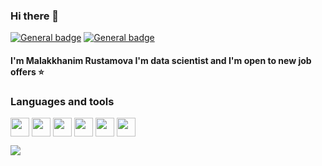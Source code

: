 ### Hi there 👋

[![General badge](https://img.shields.io/badge/LinkedIn-0077B5?style=for-the-badge&logo=linkedin&logoColor=white)](https://www.linkedin.com/in/rustamovam)
[![General badge](https://img.shields.io/badge/Medium-12100E?style=for-the-badge&logo=medium&logoColor=white)](https://medium.com/@rustamovamlk)

#### I'm Malakkhanim Rustamova I'm data scientist and I'm open to new job offers :star:



### Languages and tools
<a href="URL_REDIRECT" target="blank"><img align="center" src="https://img.icons8.com/color/344/python--v1.png" height="30" /></a>
<a href="URL_REDIRECT" target="blank"><img align="center" src="https://img.icons8.com/fluency/344/jupyter.png" height="30" /></a>
<a href="URL_REDIRECT" target="blank"><img align="center" src="https://img.icons8.com/color/344/java-coffee-cup-logo--v2.png" height="30" /></a>
<a href="URL_REDIRECT" target="blank"><img align="center" src="https://img.icons8.com/bubbles/344/r--v2.png" height="30" /></a>
<a href="URL_REDIRECT" target="blank"><img align="center" src="https://img.icons8.com/color/344/power-bi.png" height="30" /></a>
<a href="URL_REDIRECT" target="blank"><img align="center" src="https://img.icons8.com/color/344/sql.png" height="30" /></a>

![](https://komarev.com/ghpvc/?username=malakkhanim&color=ff69b4)
<!--
**Malakkhanim/Malakkhanim** is a ✨ _special_ ✨ repository because its `README.md` (this file) appears on your GitHub profile.

Here are some ideas to get you started:

- 🔭 I’m currently working on ...
- 🌱 I’m currently learning ...
- 👯 I’m looking to collaborate on ...
- 🤔 I’m looking for help with ...
- 💬 Ask me about ...
- 📫 How to reach me: ...
- 😄 Pronouns: ...
- ⚡ Fun fact: ...
-->
